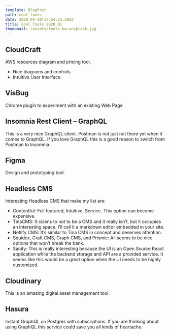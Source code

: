 ```yaml
---
template: BlogPost
path: cool-tools
date: 2020-04-10T17:54:25.592Z
title: Cool Tools 2020 Q1
thumbnail: /assets/tools-bw-unsplash.jpg
---
```

## CloudCraft

AWS resources diagram and pricing tool.

* Nice diagrams and controls.
* Intuitive User Interface.

## VisBug

Chrome plugin to experiment with an existing Web Page

## Insomnia Rest Client – GraphQL

This is a very nice GraphQL client. Postman is not just not there yet when it comes to GraphQL. If you love GraphQL this is a good reason to switch from Postman to Insomnia.

## Figma

Design and prototyping tool.

## Headless CMS

Interesting Headless CMS that make my list are:

* Contentful: Full featured, Intuitive, Service. This option can become expensive.
* TinaCMS: It claims to not to be a CMS and it really isn’t, but it occupies an interesting space. I’ll call it a markdown editor embedded in your site.
* Netlify CMS: It’s similar to Tina CMS in concept and deserves attention.
* Squidex, Craft CMS, Graph CMS, and Prismic: All seems to be nice options that won’t break the bank.
* Sanity: This is really interesting because the UI is an Open Source React application while the backend storage and API are a provided service. It seems like this would be a great option when the UI needs to be highly customized.

## Cloudinary

This is an amazing digital asset management tool.

## Hasura

Instant GraphQL on Postgres with subscriptions. If you are thinking about using GraphQL this service could save you all kinds of heartache.
